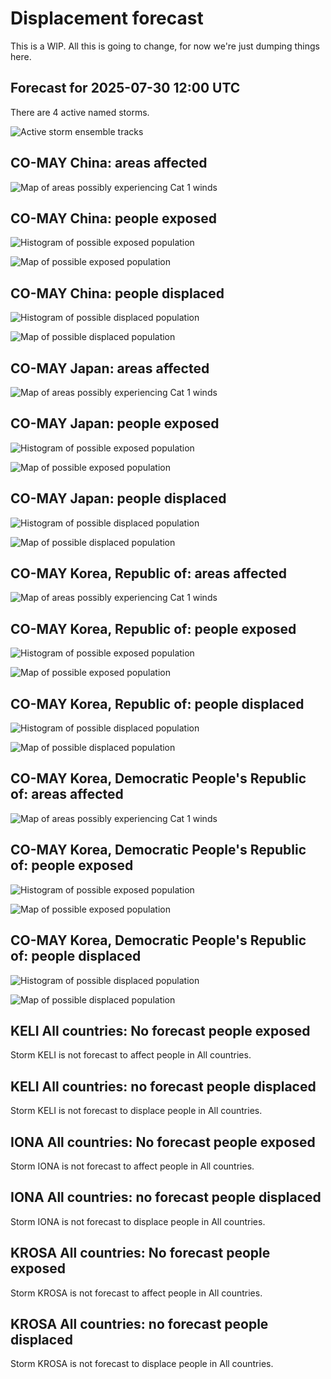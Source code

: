# Displacement forecast

This is a WIP. All this is going to change, for now we're just dumping things here.

## Forecast for 2025-07-30 12:00 UTC

There are 4 active named storms.

![Active storm ensemble tracks](ECMWF_TC_tracks_20250730120000.png)


## CO-MAY China: areas affected

![Map of areas possibly experiencing Cat 1 winds](impact-map_TC_ECMWF_ens_CO-MAY_2025-07-30_12UTC_CHN_cat1.png)


## CO-MAY China: people exposed

![Histogram of possible exposed population](impact-histogram_TC_ECMWF_ens_CO-MAY_2025-07-30_12UTC_CHN_exposed.png)

![Map of possible exposed population](impact-map_TC_ECMWF_ens_CO-MAY_2025-07-30_12UTC_CHN_exposed.png)


## CO-MAY China: people displaced

![Histogram of possible displaced population](impact-histogram_TC_ECMWF_ens_CO-MAY_2025-07-30_12UTC_CHN_displaced.png)


![Map of possible displaced population](impact-map_TC_ECMWF_ens_CO-MAY_2025-07-30_12UTC_CHN_displaced.png)


## CO-MAY Japan: areas affected

![Map of areas possibly experiencing Cat 1 winds](impact-map_TC_ECMWF_ens_CO-MAY_2025-07-30_12UTC_JPN_cat1.png)


## CO-MAY Japan: people exposed

![Histogram of possible exposed population](impact-histogram_TC_ECMWF_ens_CO-MAY_2025-07-30_12UTC_JPN_exposed.png)

![Map of possible exposed population](impact-map_TC_ECMWF_ens_CO-MAY_2025-07-30_12UTC_JPN_exposed.png)


## CO-MAY Japan: people displaced

![Histogram of possible displaced population](impact-histogram_TC_ECMWF_ens_CO-MAY_2025-07-30_12UTC_JPN_displaced.png)


![Map of possible displaced population](impact-map_TC_ECMWF_ens_CO-MAY_2025-07-30_12UTC_JPN_displaced.png)


## CO-MAY Korea, Republic of: areas affected

![Map of areas possibly experiencing Cat 1 winds](impact-map_TC_ECMWF_ens_CO-MAY_2025-07-30_12UTC_KOR_cat1.png)


## CO-MAY Korea, Republic of: people exposed

![Histogram of possible exposed population](impact-histogram_TC_ECMWF_ens_CO-MAY_2025-07-30_12UTC_KOR_exposed.png)

![Map of possible exposed population](impact-map_TC_ECMWF_ens_CO-MAY_2025-07-30_12UTC_KOR_exposed.png)


## CO-MAY Korea, Republic of: people displaced

![Histogram of possible displaced population](impact-histogram_TC_ECMWF_ens_CO-MAY_2025-07-30_12UTC_KOR_displaced.png)


![Map of possible displaced population](impact-map_TC_ECMWF_ens_CO-MAY_2025-07-30_12UTC_KOR_displaced.png)


## CO-MAY Korea, Democratic People's Republic of: areas affected

![Map of areas possibly experiencing Cat 1 winds](impact-map_TC_ECMWF_ens_CO-MAY_2025-07-30_12UTC_PRK_cat1.png)


## CO-MAY Korea, Democratic People's Republic of: people exposed

![Histogram of possible exposed population](impact-histogram_TC_ECMWF_ens_CO-MAY_2025-07-30_12UTC_PRK_exposed.png)

![Map of possible exposed population](impact-map_TC_ECMWF_ens_CO-MAY_2025-07-30_12UTC_PRK_exposed.png)


## CO-MAY Korea, Democratic People's Republic of: people displaced

![Histogram of possible displaced population](impact-histogram_TC_ECMWF_ens_CO-MAY_2025-07-30_12UTC_PRK_displaced.png)


![Map of possible displaced population](impact-map_TC_ECMWF_ens_CO-MAY_2025-07-30_12UTC_PRK_displaced.png)


## KELI All countries: No forecast people exposed

Storm KELI is not forecast to affect people in All countries.


## KELI All countries: no forecast people displaced

Storm KELI is not forecast to displace people in All countries.


## IONA All countries: No forecast people exposed

Storm IONA is not forecast to affect people in All countries.


## IONA All countries: no forecast people displaced

Storm IONA is not forecast to displace people in All countries.


## KROSA All countries: No forecast people exposed

Storm KROSA is not forecast to affect people in All countries.


## KROSA All countries: no forecast people displaced

Storm KROSA is not forecast to displace people in All countries.


